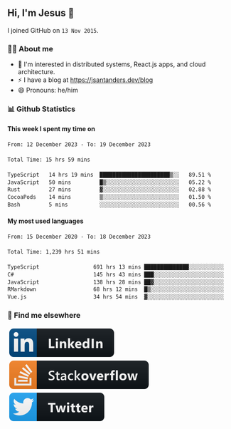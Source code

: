 ## Hi, I'm Jesus 👋

I joined GitHub on `13 Nov 2015`.

<!-- Talking about you -->

### 👨‍💻 About me

- 👦 I'm interested in distributed systems, React.js apps, and cloud architecture.
- ⚡️ I have a blog at <https://jsantanders.dev/blog>
- 😄 Pronouns: he/him

### 📊 Github Statistics

#### This week I spent my time on

<!--START_SECTION:weekly-->

```txt
From: 12 December 2023 - To: 19 December 2023

Total Time: 15 hrs 59 mins

TypeScript   14 hrs 19 mins  ██████████████████████▒░░   89.51 %
JavaScript   50 mins         █▒░░░░░░░░░░░░░░░░░░░░░░░   05.22 %
Rust         27 mins         ▓░░░░░░░░░░░░░░░░░░░░░░░░   02.88 %
CocoaPods    14 mins         ▒░░░░░░░░░░░░░░░░░░░░░░░░   01.50 %
Bash         5 mins          ░░░░░░░░░░░░░░░░░░░░░░░░░   00.56 %
```

<!--END_SECTION:weekly-->

#### My most used languages

<!--START_SECTION:alltime-->

```txt
From: 15 December 2020 - To: 18 December 2023

Total Time: 1,239 hrs 51 mins

TypeScript                 691 hrs 13 mins ██████████████░░░░░░░░░░░   55.75 %
C#                         145 hrs 43 mins ███░░░░░░░░░░░░░░░░░░░░░░   11.75 %
JavaScript                 138 hrs 28 mins ██▓░░░░░░░░░░░░░░░░░░░░░░   11.17 %
RMarkdown                  68 hrs 12 mins  █▒░░░░░░░░░░░░░░░░░░░░░░░   05.50 %
Vue.js                     34 hrs 54 mins  ▓░░░░░░░░░░░░░░░░░░░░░░░░   02.82 %
```

<!--END_SECTION:alltime-->

### 📢 Find me elsewhere

<p>
  <a target="_blank" href="https://linkedin.com/in/jsantanders">
    <img src="https://github.com/jsantanders/jsantanders/blob/master/img/linkedin.svg" alt="LinkedIn" style="vertical-align:top; margin:4px">
  </a>
  
  <a target="_blank" href="https://stackoverflow.com/users/7318331/jesus-santander">
    <img src="https://github.com/jsantanders/jsantanders/blob/master/img/stackoverflow.svg" alt="StackOverflow" style="vertical-align:top; margin:4px">
  </a>
  
  <a target="_blank" href="http://twitter.com/jsantanders">
    <img src="https://github.com/jsantanders/jsantanders/blob/master/img/twitter.svg" alt="Twitter" style="vertical-align:top; margin:4px">
  </a>
</p>
